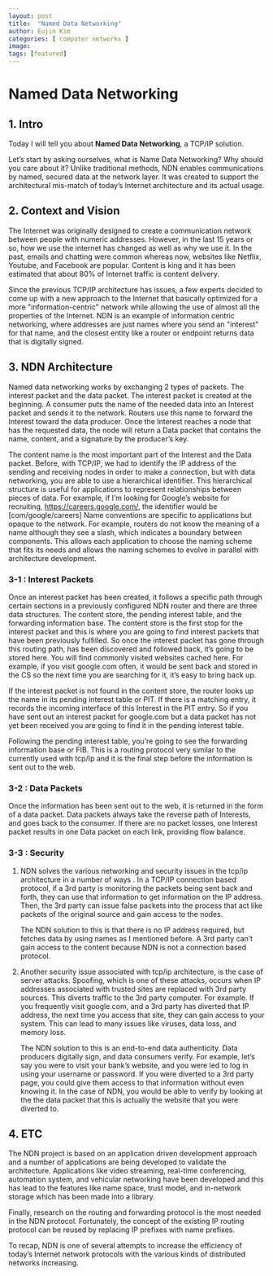 ```yaml
---
layout: post
title:  "Named Data Networking"
author: Eujin Kim
categories: [ computer networks ]
image: 
tags: [featured]
---
```


# Named Data Networking

## 1. Intro

Today I will tell you about **Named Data Networking**, a TCP/IP solution.

Let’s start by asking ourselves, what is Name Data Networking? Why should you care about it? Unlike traditional methods, NDN enables communications by named, secured data at the network layer. It was created to support the architectural mis-match of today’s Internet architecture and its actual usage.

## 2. Context and Vision

The Internet was originally designed to create a communication network between people with numeric addresses. However, in the last 15 years or so, how we use the internet has changed as well as why we use it. In the past, emails and chatting were common whereas now, websites like Netflix, Youtube, and Facebook are popular. Content is king and it has been estimated that about 80% of Internet traffic is content delivery.

Since the previous TCP/IP architecture has issues, a few experts decided to come up with a new approach to the Internet that basically optimized for a more "information-centric" network while allowing the use of almost all the properties of the Internet. NDN is an example of information centric networking, where addresses are just names where you send an "interest" for that name, and the closest entity like a router or endpoint returns data that is digitally signed.

## 3. NDN Architecture
Named data networking works by exchanging 2 types of packets. The interest packet and the data packet. The interest packet is created at the beginning. A consumer puts the name of the needed data into an Interest packet and sends it to the network. Routers use this name to forward the Interest toward the data producer. Once the Interest reaches a node that has the requested data, the node will return a Data packet that contains the name, content, and a signature by the producer’s key.

The content name is the most important part of the Interest and the Data packet. Before, with TCP/IP, we had to identify the IP address of the sending and receiving nodes in order to make a connection, but with data networking, you are able to use a hierarchical identifier. This hierarchical structure is useful for applications to represent relationships between pieces of data. For example, if I’m looking for Google’s website for recruiting, https://careers.google.com/, the identifier would be [com/google/careers] Name conventions are specific to applications but opaque to the network. For example, routers do not know the meaning of a name although they see a slash, which indicates a boundary between components. This allows each application to choose the naming scheme that fits its needs and allows the naming schemes to evolve in parallel with architecture development.

### 3-1 : Interest Packets  
Once an interest packet has been created, it follows a specific path through certain sections in a previously configured NDN router and there are three data structures. The content store, the pending interest table, and the forwarding information base. The content store is the first stop for the interest packet and this is where you are going to find interest packets that have been previously fulfilled. So once the interest packet has gone through this routing path, has been discovered and followed back, it’s going to be stored here. You will find commonly visited websites cached here. For example, if you visit google.com often, it would be sent back and stored in the CS so the next time you are searching for it, it’s easy to bring back up.

If the interest packet is not found in the content store, the router looks up the name in its pending interest table or PIT. If there is a matching entry, it records the incoming interface of this Interest in the PIT entry. So if you have sent out an interest packet for google.com but a data packet has not yet been received you are going to find it in the pending interest table.

Following the pending interest table, you’re going to see the forwarding information base or FIB. This is a routing protocol very similar to the currently used with tcp/Ip and it is the final step before the information is sent out to the web.

### 3-2 : Data Packets  
Once the information has been sent out to the web, it is returned in the form of a data packet. Data packets always take the reverse path of Interests, and goes back to the consumer. If there are no packet losses, one Interest packet results in one Data packet on each link, providing flow balance.

### 3-3 : Security  
1)  NDN solves the various networking and security issues in the tcp/ip architecture in a number of ways . In a TCP/IP connection based protocol, if a 3rd party is monitoring the packets being sent back and forth, they can use that information to get information on the IP address. Then, the 3rd party can issue false packets into the process that act like packets of the original source and gain access to the nodes.

	The NDN solution to this is that there is no IP address required, but fetches data by using names as I mentioned before. A 3rd party can’t gain access to the content because NDN is not a connection based protocol.

2)  Another security issue associated with tcp/ip architecture, is the case of server attacks. Spoofing, which is one of these attacks, occurs when IP addresses associated with trusted sites are replaced with 3rd party sources. This diverts traffic to the 3rd party computer. For example. If you frequently visit google.com, and a 3rd party has diverted that IP address, the next time you access that site, they can gain access to your system. This can lead to many issues like viruses, data loss, and memory loss.

	The NDN solution to this is an end-to-end data authenticity. Data producers digitally sign, and data consumers verify. For example, let’s say you were to visit your bank’s website, and you were led to log in using your username or password. If you were diverted to a 3rd party page, you could give them access to that information without even knowing it. In the case of NDN, you would be able to verify by looking at the the data packet that this is actually the website that you were diverted to.

## 4. ETC  
The NDN project is based on an application driven development approach and a number of applications are being developed to validate the architecture. Applications like video streaming, real-time conferencing, automation system, and vehicular networking have been developed and this has lead to the features like name space, trust model, and in-network storage which has been made into a library.

Finally, research on the routing and forwarding protocol is the most needed in the NDN protocol. Fortunately, the concept of the existing IP routing protocol can be reused by replacing IP prefixes with name prefixes.

To recap, NDN is one of several attempts to increase the efficiency of today’s Internet network protocols with the various kinds of distributed networks increasing. 
